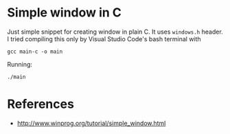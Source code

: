 # Simple window in C
Just simple snippet for creating window in plain C.
It uses `windows.h` header. I tried compiling this only by Visual Studio Code's bash terminal with
```
gcc main-c -o main
```

Running:
```
./main
```
# References
- http://www.winprog.org/tutorial/simple_window.html